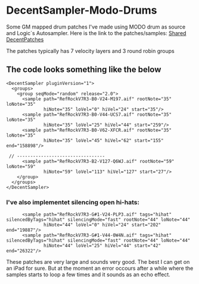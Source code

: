 # DecentSampler-Modo-Drums
Some GM mapped drum patches I've made using MODO drum as source and Logic`s Autosampler.
Here is the link to the patches/samples:
[Shared DecentPatches](https://www.jottacloud.com/s/2808382b0e52daa4ceca4a273a448d0a12f)

The patches typically has 7 velocity layers and 3 round robin groups
## The code looks something like the below

```
<DecentSampler pluginVersion="1">
  <groups>
    <group seqMode="random" release="2.0">
      <sample path="RefRockV7R3-B0-V24-M197.aif" rootNote="35" loNote="35"
              hiNote="35" loVel="0" hiVel="24" start="35"/>
      <sample path="RefRockV7R3-B0-V44-UCS7.aif" rootNote="35" loNote="35"
              hiNote="35" loVel="25" hiVel="44" start="259"/>
      <sample path="RefRockV7R3-B0-V62-XFCR.aif" rootNote="35" loNote="35"
              hiNote="35" loVel="45" hiVel="62" start="155" end="158898"/>
              
 // --------------------------------- 
      <sample path="RefRockV7R3-B2-V127-Q6WJ.aif" rootNote="59" loNote="59"
              hiNote="59" loVel="113" hiVel="127" start="27"/>
    </group>
  </groups>
</DecentSampler>
```

### I've also implementet silencing open hi-hats:
```
      <sample path="RefRockV7R3-G#1-V24-PLP3.aif" tags="hihat" silencedByTags="hihat" silencingMode="fast" rootNote="44" loNote="44"
              hiNote="44" loVel="0" hiVel="24" start="202" end="19887"/>
      <sample path="RefRockV7R3-G#1-V44-0W4N.aif" tags="hihat" silencedByTags="hihat" silencingMode="fast" rootNote="44" loNote="44"
              hiNote="44" loVel="25" hiVel="44" start="42" end="26322"/>
```


These patches are very large and sounds very good. The best I can get on an iPad for sure. But at the moment an error occours after a while where the samples starts to loop a few times and it sounds as an echo effect.
